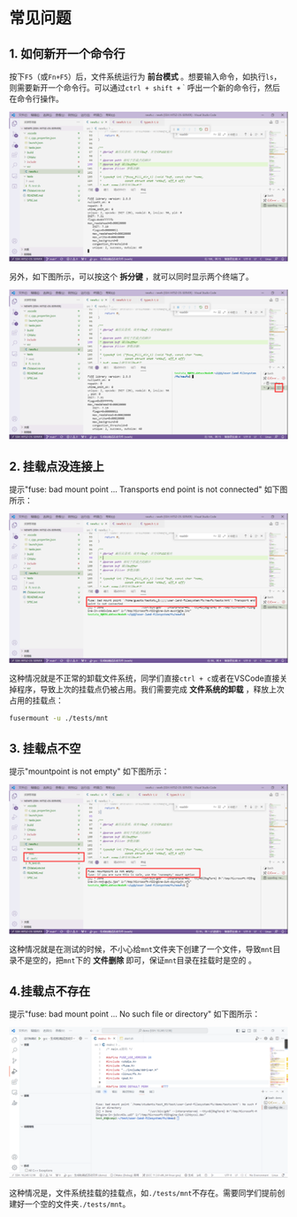# 常见问题

## 1. 如何新开一个命令行

按下`F5`（或`Fn+F5`）后，文件系统运行为 **前台模式** 。想要输入命令，如执行`ls`，则需要新开一个命令行。可以通过`ctrl + shift +｀`呼出一个新的命令行，然后在命令行操作。

![image-20211024170839872](part3.assets/image-20211024170839872.png)

另外，如下图所示，可以按这个 **拆分键** ，就可以同时显示两个终端了。

![image-20211024170743344](part3.assets/image-20211024170743344.png)

## 2. 挂载点没连接上

提示"fuse: bad mount point ... Transports end point is not connected" 如下图所示：

![image-20211024171103128](part3.assets/image-20211024171103128.png)

这种情况就是不正常的卸载文件系统，同学们直接`ctrl + c`或者在VSCode直接关掉程序，导致上次的挂载点仍被占用。我们需要完成 **文件系统的卸载** ，释放上次占用的挂载点：

```sh
fusermount -u ./tests/mnt
```

## 3. 挂载点不空

提示"mountpoint is not empty" 如下图所示：

![image-20211024171348041](part3.assets/image-20211024171348041.png)

这种情况就是在测试的时候，不小心给`mnt`文件夹下创建了一个文件，导致`mnt`目录不是空的，把`mnt`下的 **文件删除** 即可，保证`mnt`目录在挂载时是空的 。

## 4.挂载点不存在

提示"fuse: bad mount point ... No such file or directory" 如下图所示：

![](part5.assets/没有挂载点.png)

这种情况是，文件系统挂载的挂载点，如`./tests/mnt`不存在。需要同学们提前创建好一个空的文件夹`./tests/mnt`。
